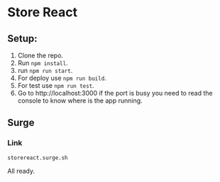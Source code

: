 # Store React

## Setup:
1. Clone the repo.
2. Run `npm install`.
3. run `npm run start`.
4. For deploy use `npm run build`.
5. For test use `npm run test`. 
6. Go to http://localhost:3000 if the port is busy you need to read the console to know where is the app running.


## Surge

### Link
`storereact.surge.sh`

All ready.
